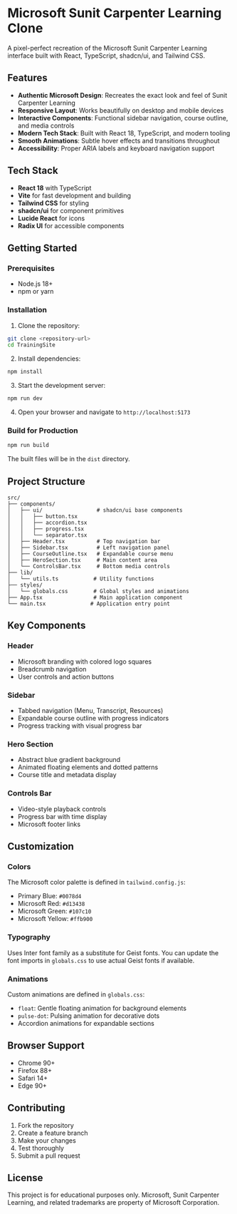# Microsoft Sunit Carpenter Learning Clone

A pixel-perfect recreation of the Microsoft Sunit Carpenter Learning interface built with React, TypeScript, shadcn/ui, and Tailwind CSS.

## Features

- **Authentic Microsoft Design**: Recreates the exact look and feel of Sunit Carpenter Learning
- **Responsive Layout**: Works beautifully on desktop and mobile devices
- **Interactive Components**: Functional sidebar navigation, course outline, and media controls
- **Modern Tech Stack**: Built with React 18, TypeScript, and modern tooling
- **Smooth Animations**: Subtle hover effects and transitions throughout
- **Accessibility**: Proper ARIA labels and keyboard navigation support

## Tech Stack

- **React 18** with TypeScript
- **Vite** for fast development and building
- **Tailwind CSS** for styling
- **shadcn/ui** for component primitives
- **Lucide React** for icons
- **Radix UI** for accessible components

## Getting Started

### Prerequisites

- Node.js 18+ 
- npm or yarn

### Installation

1. Clone the repository:
```bash
git clone <repository-url>
cd TrainingSite
```

2. Install dependencies:
```bash
npm install
```

3. Start the development server:
```bash
npm run dev
```

4. Open your browser and navigate to `http://localhost:5173`

### Build for Production

```bash
npm run build
```

The built files will be in the `dist` directory.

## Project Structure

```
src/
├── components/
│   ├── ui/                 # shadcn/ui base components
│   │   ├── button.tsx
│   │   ├── accordion.tsx
│   │   ├── progress.tsx
│   │   └── separator.tsx
│   ├── Header.tsx          # Top navigation bar
│   ├── Sidebar.tsx         # Left navigation panel
│   ├── CourseOutline.tsx   # Expandable course menu
│   ├── HeroSection.tsx     # Main content area
│   └── ControlsBar.tsx     # Bottom media controls
├── lib/
│   └── utils.ts           # Utility functions
├── styles/
│   └── globals.css        # Global styles and animations
├── App.tsx                # Main application component
└── main.tsx              # Application entry point
```

## Key Components

### Header
- Microsoft branding with colored logo squares
- Breadcrumb navigation
- User controls and action buttons

### Sidebar
- Tabbed navigation (Menu, Transcript, Resources)
- Expandable course outline with progress indicators
- Progress tracking with visual progress bar

### Hero Section
- Abstract blue gradient background
- Animated floating elements and dotted patterns
- Course title and metadata display

### Controls Bar
- Video-style playback controls
- Progress bar with time display
- Microsoft footer links

## Customization

### Colors
The Microsoft color palette is defined in `tailwind.config.js`:
- Primary Blue: `#0078d4`
- Microsoft Red: `#d13438`
- Microsoft Green: `#107c10`
- Microsoft Yellow: `#ffb900`

### Typography
Uses Inter font family as a substitute for Geist fonts. You can update the font imports in `globals.css` to use actual Geist fonts if available.

### Animations
Custom animations are defined in `globals.css`:
- `float`: Gentle floating animation for background elements
- `pulse-dot`: Pulsing animation for decorative dots
- Accordion animations for expandable sections

## Browser Support

- Chrome 90+
- Firefox 88+
- Safari 14+
- Edge 90+

## Contributing

1. Fork the repository
2. Create a feature branch
3. Make your changes
4. Test thoroughly
5. Submit a pull request

## License

This project is for educational purposes only. Microsoft, Sunit Carpenter Learning, and related trademarks are property of Microsoft Corporation.

